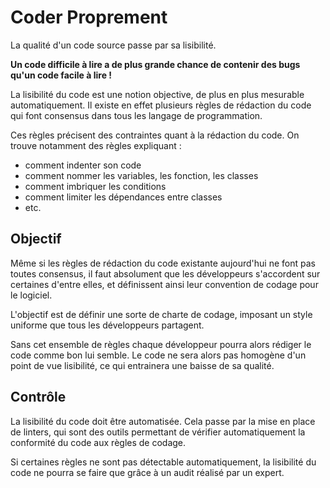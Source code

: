 Coder Proprement
================

La qualité d'un code source passe par sa lisibilité.

**Un code difficile à lire a de plus grande chance de contenir des bugs qu'un code facile à lire !**

La lisibilité du code est une notion objective, de plus en plus mesurable automatiquement. Il existe en effet plusieurs règles de rédaction du code qui font consensus dans tous les langage de programmation.

Ces règles précisent des contraintes quant à la rédaction du code. On trouve notamment des règles expliquant :

* comment indenter son code
* comment nommer les variables, les fonction, les classes
* comment imbriquer les conditions
* comment limiter les dépendances entre classes
* etc.

Objectif
--------

Même si les règles de rédaction du code existante aujourd'hui ne font pas toutes consensus, il faut absolument que les développeurs s'accordent sur certaines d'entre elles, et définissent ainsi leur convention de codage pour le logiciel.

L'objectif est de définir une sorte de charte de codage, imposant un style uniforme que tous les développeurs partagent.

Sans cet ensemble de règles chaque développeur pourra alors rédiger le code comme bon lui semble. Le code ne sera alors pas homogène d'un point de vue lisibilité, ce qui entrainera une baisse de sa qualité.

Contrôle
--------

La lisibilité du code doit être automatisée. Cela passe par la mise en place de linters, qui sont des outils permettant de vérifier automatiquement la conformité du code aux règles de codage.

Si certaines règles ne sont pas détectable automatiquement, la lisibilité du code ne pourra se faire que grâce à un audit réalisé par un expert.
